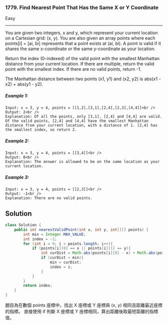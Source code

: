 ### 1779. Find Nearest Point That Has the Same X or Y Coordinate
Easy

------------

You are given two integers, x and y, which represent your current location on a Cartesian grid: (x, y). You are also given an array points where each points[i] = [ai, bi] represents that a point exists at (ai, bi). A point is valid if it shares the same x-coordinate or the same y-coordinate as your location.

Return the index (0-indexed) of the valid point with the smallest Manhattan distance from your current location. If there are multiple, return the valid point with the smallest index. If there are no valid points, return -1.

The Manhattan distance between two points (x1, y1) and (x2, y2) is abs(x1 - x2) + abs(y1 - y2).

##### Example 1:

```
Input: x = 3, y = 4, points = [[1,2],[3,1],[2,4],[2,3],[4,4]]<br />
Output: 2<br />
Explanation: Of all the points, only [3,1], [2,4] and [4,4] are valid. Of the valid points, [2,4] and [4,4] have the smallest Manhattan distance from your current location, with a distance of 1. [2,4] has the smallest index, so return 2.
```

##### Example 2:

```
Input: x = 3, y = 4, points = [[3,4]]<br />
Output: 0<br />
Explanation: The answer is allowed to be on the same location as your current location.
```

##### Example 3:

```
Input: x = 3, y = 4, points = [[2,3]]<br />
Output: -1<br />
Explanation: There are no valid points.
```

## Solution
```java
class Solution {
    public int nearestValidPoint(int x, int y, int[][] points) {
        int min = Integer.MAX_VALUE;
        int index = -1;
        for (int i = 0; i < points.length; i++){
            if (points[i][0] == x || points[i][1] == y){
                int curDist = Math.abs(points[i][0] - x) + Math.abs(points[i][1] - y);
                if (curDist < min){
                    min = curDist;
                    index = i;
                }
            }
        }
        return index;
    }
}
```

題目為在數個 points 座標中，找出 X 座標或 Y 座標與 (x, y) 相同且距離最近座標的指標。
直接使用 if 判斷 X 座標或 Y 座標相同，算出距離後取最短距離的指標值。